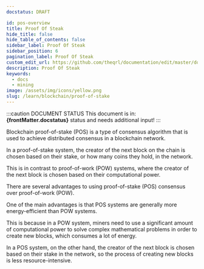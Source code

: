 ```yaml
---
docstatus: DRAFT

id: pos-overview
title: Proof Of Steak
hide_title: false
hide_table_of_contents: false
sidebar_label: Proof Of Steak
sidebar_position: 6
pagination_label: Proof Of Steak
custom_edit_url: https://github.com/theqrl/documentation/edit/master/docs/basics/what-is-qrl.md
description: Proof Of Steak
keywords:
  - docs
  - mining
image: /assets/img/icons/yellow.png
slug: /learn/blockchain/proof-of-stake
---
```


:::caution DOCUMENT STATUS 
<span>This document is in: <b>{frontMatter.docstatus}</b> status and needs additional input!</span>
:::

Blockchain proof-of-stake (POS) is a type of consensus algorithm that is used to achieve distributed consensus in a blockchain network. 

In a proof-of-stake system, the creator of the next block on the chain is chosen based on their stake, or how many coins they hold, in the network. 

This is in contrast to proof-of-work (POW) systems, where the creator of the next block is chosen based on their computational power.

There are several advantages to using proof-of-stake (POS) consensus over proof-of-work (POW). 

One of the main advantages is that POS systems are generally more energy-efficient than POW systems. 

This is because in a POW system, miners need to use a significant amount of computational power to solve complex mathematical problems in order to create new blocks, which consumes a lot of energy. 

In a POS system, on the other hand, the creator of the next block is chosen based on their stake in the network, so the process of creating new blocks is less resource-intensive.